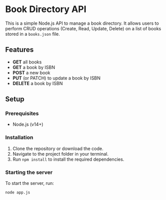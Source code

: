 # Book Directory API

This is a simple Node.js API to manage a book directory. It allows users to perform CRUD operations (Create, Read, Update, Delete) on a list of books stored in a `books.json` file.

## Features
- **GET** all books
- **GET** a book by ISBN
- **POST** a new book
- **PUT** (or PATCH) to update a book by ISBN
- **DELETE** a book by ISBN

## Setup

### Prerequisites
- Node.js (v14+)

### Installation
1. Clone the repository or download the code.
2. Navigate to the project folder in your terminal.
3. Run `npm install` to install the required dependencies.

### Starting the server
To start the server, run:

```bash
node app.js
